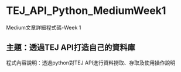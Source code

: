 # TEJ_API_Python_MediumWeek1
Medium文章詳細程式碼-Week 1

## 主題：透過TEJ API打造自己的資料庫
程式內容說明：透過python對TEJ API進行資料撈取、存取及使用操作說明
